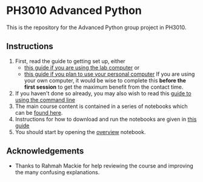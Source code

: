 # PH3010 Advanced Python

This is the repository for the Advanced Python group project in PH3010.

## Instructions

1. First, read the guide to getting set up, either 
    * [this guide if you are using the lab computer](https://github.com/GregoryAshton/PH3010_advanced_python/blob/main/guides/getting_setup_lab_computers.md) or
    * [this guide if you plan to use your personal computer](https://github.com/GregoryAshton/PH3010_advanced_python/blob/main/guides/getting_setup_personal_computer.md) 
 If you are using your own computer, it would be wise to complete this **before the first session** to get the maximum benefit from the contact time.
2. If you haven't done so already, you may also wish to read this [guide to using the command line](https://github.com/GregoryAshton/PH3010_advanced_python/blob/main/guides/using_the_command_line.md)
3. The main course content is contained in a series of notebooks which can be [found here](https://github.com/GregoryAshton/PH3010_advanced_python/tree/main/notebooks).
4. Instructions for how to download and run the notebooks are given in [this guide](https://github.com/GregoryAshton/PH3010_advanced_python/blob/main/guides/PH3010_getting_started.md)
5. You should start by opening the [overview](./notebooks/0_overview.ipynb) notebook.

## Acknowledgements
* Thanks to Rahmah Mackie for help reviewing the course and improving the many confusing explanations.
